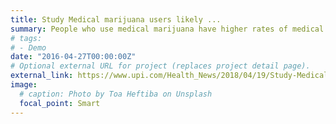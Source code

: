 ```yaml
---
title: Study Medical marijuana users likely ...
summary: People who use medical marijuana have higher rates of medical and non-medical prescription drug...
# tags:
# - Demo
date: "2016-04-27T00:00:00Z"
# Optional external URL for project (replaces project detail page).
external_link: https://www.upi.com/Health_News/2018/04/19/Study-Medical-marijuana-users-likely-to-use-other-drugs/9251524142818/?ur3=1
image:
  # caption: Photo by Toa Heftiba on Unsplash
  focal_point: Smart
---
```

